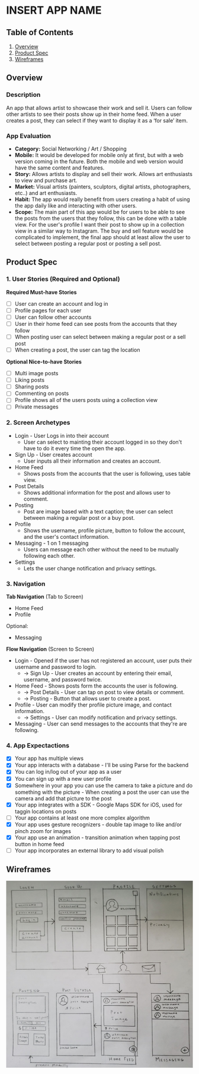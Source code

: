 # INSERT APP NAME

## Table of Contents
1. [Overview](#Overview)
2. [Product Spec](#Product-Spec)
3. [Wireframes](#Wireframes)

## Overview
### Description
An app that allows artist to showcase their work and sell it. Users can follow other artists to see their posts show up in their home feed. When a user creates a post, they can select if they want to display it as a ‘for sale’ item.  

### App Evaluation
- **Category:** Social Networking / Art / Shopping
- **Mobile:** It would be developed for mobile only at first, but with a web version coming in the future. Both the mobile and web version would have the same content and features. 
- **Story:** Allows artists to display and sell their work. Allows art enthusiasts to view and purchase art. 
- **Market:** Visual artists (painters, sculptors, digital artists, photographers, etc..) and art enthusiasts. 
- **Habit:** The app would really benefit from users creating a habit of using the app daily like and interacting with other users. 
- **Scope:** The main part of this app would be for users to be able to see the posts from the users that they follow, this can be done with a table view. For the user's profile I want their post to show up in a collection view in a similar way to Instagram. The buy and sell feature would be complicated to implement, the final app should at least allow the user to select between posting a regular post or posting a sell post. 

## Product Spec
### 1. User Stories (Required and Optional)

**Required Must-have Stories**

- [ ] User can create an account and log in
- [ ] Profile pages for each user
- [ ] User can follow other accounts
- [ ] User in their home feed can see posts from the accounts that they follow
- [ ] When posting user can select between making a regular post or a sell post
- [ ] When creating a post, the user can tag the location 

**Optional Nice-to-have Stories**

- [ ] Multi image posts
- [ ] Liking posts
- [ ] Sharing posts
- [ ] Commenting on posts
- [ ] Profile shows all of the users posts using a collection view
- [ ] Private messages

### 2. Screen Archetypes

* Login - User Logs in into their account
   * User can select to mainting their account logged in so they don't have to do it every time the open the app.
* Sign Up - User creates account
   * User inputs all their information and creates an account.
* Home Feed  
   * Shows posts from the accounts that the user is following, uses table view.
* Post Details 
   * Shows additional information for the post and allows user to comment.
* Posting  
   * Post are image based with a text caption; the user can select between making a regular post or a buy post.
* Profile  
   * Shows the username, profile picture, button to follow the account, and the user's contact information.
* Messaging - 1 on 1 messaging
   * Users can message each other without the need to be mutually following each other.
* Settings 
   * Lets the user change notification and privacy settings.

### 3. Navigation

**Tab Navigation** (Tab to Screen)

* Home Feed
* Profile

Optional:
* Messaging

**Flow Navigation** (Screen to Screen)
* Login - Opened if the user has not registered an account, user puts their username and password to login.
    * -> Sign Up - User creates an account by entering their email, username, and password twice.
* Home Feed - Shows posts form the accounts the user is following.
    * -> Post Details - User can tap on post to view details or comment.
    * -> Posting - Button that allows user to create a post.
* Profile - User can modify ther profile picture image, and contact information.
    * -> Settings - User can modify notification and privacy settings.
* Messaging - User can send messages to the accounts that they're are following.

### 4. App Expectactions
- [x] Your app has multiple views
- [x] Your app interacts with a database - I'll be using Parse for the backend 
- [x] You can log in/log out of your app as a user
- [x] You can sign up with a new user profile
- [x] Somewhere in your app you can use the camera to take a picture and do something with the picture - When creating a post the user can use the camera and add that picture to the post
- [x] Your app integrates with a SDK - Google Maps SDK for iOS, used for taggin locations on posts
- [ ] Your app contains at least one more complex algorithm 
- [x] Your app uses gesture recognizers - double tap image to like and/or pinch zoom for images
- [x] Your app use an animation - transition animation when tapping post button in home feed
- [ ] Your app incorporates an external library to add visual polish

## Wireframes

<img src="ReadMeImages/wireframe_hand-drawn.jpg" width="600"> 
